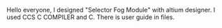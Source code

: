 Hello everyone,
I designed "Selector Fog Module" with altium designer.
I used CCS C COMPILER and C.
There is user guide in files.

